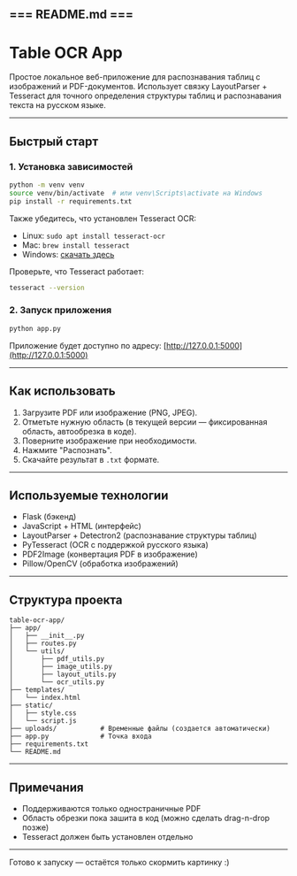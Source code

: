 ## === README.md ===

# Table OCR App

Простое локальное веб-приложение для распознавания таблиц с изображений и PDF-документов. Использует связку LayoutParser + Tesseract для точного определения структуры таблиц и распознавания текста на русском языке.

---

## Быстрый старт

### 1. Установка зависимостей
```bash
python -m venv venv
source venv/bin/activate  # или venv\Scripts\activate на Windows
pip install -r requirements.txt
```

Также убедитесь, что установлен Tesseract OCR:
- Linux: `sudo apt install tesseract-ocr`
- Mac: `brew install tesseract`
- Windows: [скачать здесь](https://github.com/tesseract-ocr/tesseract)

Проверьте, что Tesseract работает:
```bash
tesseract --version
```

### 2. Запуск приложения
```bash
python app.py
```

Приложение будет доступно по адресу: [http://127.0.0.1:5000](http://127.0.0.1:5000)

---

## Как использовать
1. Загрузите PDF или изображение (PNG, JPEG).
2. Отметьте нужную область (в текущей версии — фиксированная область, автообрезка в коде).
3. Поверните изображение при необходимости.
4. Нажмите "Распознать".
5. Скачайте результат в `.txt` формате.

---

## Используемые технологии
- Flask (бэкенд)
- JavaScript + HTML (интерфейс)
- LayoutParser + Detectron2 (распознавание структуры таблиц)
- PyTesseract (OCR с поддержкой русского языка)
- PDF2Image (конвертация PDF в изображение)
- Pillow/OpenCV (обработка изображений)

---

## Структура проекта
```
table-ocr-app/
├── app/
│   ├── __init__.py
│   ├── routes.py
│   └── utils/
│       ├── pdf_utils.py
│       ├── image_utils.py
│       ├── layout_utils.py
│       └── ocr_utils.py
├── templates/
│   └── index.html
├── static/
│   ├── style.css
│   └── script.js
├── uploads/           # Временные файлы (создается автоматически)
├── app.py             # Точка входа
├── requirements.txt
└── README.md
```

---

## Примечания
- Поддерживаются только одностраничные PDF
- Область обрезки пока зашита в код (можно сделать drag-n-drop позже)
- Tesseract должен быть установлен отдельно

---

Готово к запуску — остаётся только скормить картинку :)